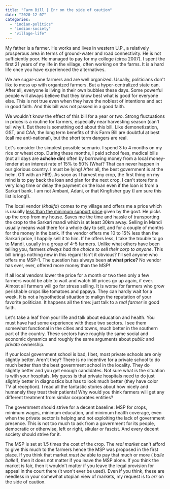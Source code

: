 ```yaml
---
title: "Farm Bill | Err on the side of caution"
date: "2020-12-07"
categories: 
  - "indian-politics"
  - "indian-society"
  - "village-life"
---
```


My father is a farmer. He works and lives in western U.P., a relatively prosperous area in terms of ground-water and road connectivity. He is not sufficiently poor. He managed to pay for my college (circa 2007). I spent the first 21 years of my life in the village, often working on the farms. It is a hard life once you have experienced the alternatives.

We are sugar-cane farmers and are well organized. Usually, politicians don't like to mess up with organized farmers. But a hyper-centralized state can. After all, everyone is living in their own bubbles these days. Some powerful people will always believe that they know best what is good for everyone else. This is not true even when they have the noblest of intentions and act in good faith. And this bill was not passed in a good faith.

We wouldn't know the effect of this bill for a year or two. Strong fluctuations in prices is a routine for farmers, especially near harvesting season (can't tell why!). But there is something odd about this bill. Like demonetization, GST, and CAA, the long term benefits of this Farm Bill are doubtful at best (call me anti-national), but the short term dangers are real.

Let's consider the simplest possible scenario. I spend 3 to 4 months on my rice or wheat crop. During these months, I paid school fees, medical bills (not all days are **achche din**) often by borrowing money from a local money-lender at an interest rate of 15% to 50% (What? That can never happen in our glorious country. I must be lying! After all, the best government is at the helm. Off with an FIR!). As soon as I harvest my crop, the first thing on my mind is to pay back the loan and plan for the next crop. I can't store for a very long time or delay the payment on the loan even if the loan is from a Sarkari bank. I am not Ambani, Adani, or that Kingfisher guy (I am sure this list is long!).

The local vendor (_khalifa_) comes to my village and offers me a price which is usually [less than the minimum support price](https://thewire.in/agriculture/farmers-protest-msp-procurement-average-notional-losses-rs-1900-crore) given by the govt. He picks up the crop from my house. Saves me the time and hassle of transporting the crop to the Sarkari mandi which is at least 30km away. Selling in Mandi usually means wait there for a whole day to sell, and for a couple of months for the money in the bank. If the vendor offers me 10 to 15% less than the Sarkari price, I happily sell it to him. If he offers less, I take the trouble to go to Mandi, usually in a group of 4-5 farmers. Unlike what others have been telling you, farmers _always had the choice to sell their corp to anyone_. This bill brings nothing new in this regard! Isn't it obvious? I'll sell anyone who offers me MSP-1. The question has always been **at what price?** No vendor has ever, ever, offered more money than the MSP!

If all local vendors lower the price for a month or two then only a few farmers would be able to wait and watch till prices go up again, if ever. Almost all farmers will go for stress selling. It is worse for farmers who grow perishable crops like tomatoes and papaya. They can hardly wait for a week. It is not a hypothetical situation to malign the reputation of your favorite politician. It happens all the time: just talk to a _real farmer_ in good faith.

Let's take a leaf from your life and talk about education and health. You must have had some experience with these two sectors. I see them somewhat functional in the cities and towns, much better in the southern part of the country. These sectors have roughly the same social and economic dynamics and roughly the same arguments about _public_ and _private_ ownership.

If your local government school is bad, I bet, most private schools are only slightly better. Aren't they? There is no incentive for a private school to do much better than the best government school in the locality. They do slightly better and you get enough candidates. Not sure what is the situation is with your hospitals. My guess is that private hospitals need to do just slightly better in diagnostics but has to look much better (they have color TV at reception). I read all the fantastic stories about how nicely and humanely they treat their patients! Why would you think farmers will get any different treatment from similar corporates entities?

The government should strive for a decent baseline: MSP for crops, minimum wages, minimum education, and minimum health coverage, even when the private sector is helping and not exploiting the lack of government presence. This is not too much to ask from a government for its people, democratic or otherwise, left or right, sikular or fascist. And every decent society should strive for it.

The MSP is set at 1.5 times the cost of the crop. The _real market_ can't afford to give this much to the farmers hence the MSP was proposed in the first place. If you think that market _must be_ able to pay that much or more ( _balle balle_!), then it does not matter if you leave the MSP alone. If you think the market is fair, then it wouldn't matter if you leave the legal provision for appeal in the court there (it won't ever be used). Even if you think, these are needless in your somewhat utopian view of markets, my request is to _err_ on the side of caution.
